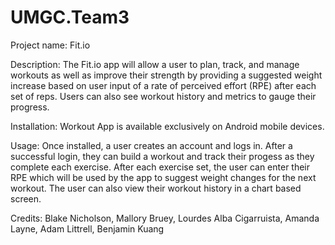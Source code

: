 # UMGC.Team3

Project name: Fit.io

Description: The Fit.io app will allow a user to plan, track, and manage workouts as well as improve their strength by providing a suggested weight increase based on user input of a rate of perceived effort (RPE) after each set of reps. Users can also see workout history and metrics to gauge their progress. 

Installation: Workout App is available exclusively on Android mobile devices.

Usage: Once installed, a user creates an account and logs in. After a successful login, they can build a workout and track their progess as they complete each exercise. After each exercise set, the user can enter their RPE which will be used by the app to suggest weight changes for the next workout. The user can also view their workout history in a chart based screen.  

Credits: Blake Nicholson, Mallory Bruey, Lourdes Alba Cigarruista, Amanda Layne, Adam Littrell, Benjamin Kuang

